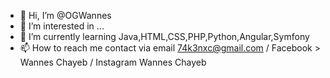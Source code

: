 - 👋 Hi, I’m @OGWannes
- 👀 I’m interested in ...
- 🌱 I’m currently learning Java,HTML,CSS,PHP,Python,Angular,Symfony
- 📫 How to reach me contact via email 74k3nxc@gmail.com / Facebook > Wannes Chayeb / Instagram Wannes Chayeb 

<!---
OGWannes/OGWannes is a ✨ special ✨ repository because its `README.md` (this file) appears on your GitHub profile.
You can click the Preview link to take a look at your changes.
--->
